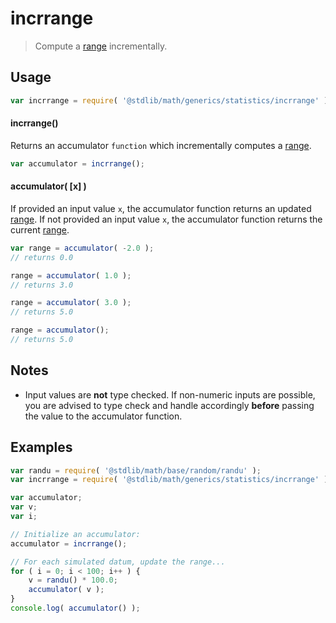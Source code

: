 incrrange
===

> Compute a [range][range] incrementally.


<section class="usage">

## Usage

``` javascript
var incrrange = require( '@stdlib/math/generics/statistics/incrrange' );
```

#### incrrange()

Returns an accumulator `function` which incrementally computes a [range][range].

``` javascript
var accumulator = incrrange();
```

#### accumulator( \[x\] )

If provided an input value `x`, the accumulator function returns an updated [range][range]. If not provided an input value `x`, the accumulator function returns the current [range][range].

``` javascript
var range = accumulator( -2.0 );
// returns 0.0

range = accumulator( 1.0 );
// returns 3.0

range = accumulator( 3.0 );
// returns 5.0

range = accumulator();
// returns 5.0
```

</section>

<!-- /.usage -->


<section class="notes">

## Notes

* Input values are __not__ type checked. If non-numeric inputs are possible, you are advised to type check and handle accordingly __before__ passing the value to the accumulator function.

</section>

<!-- /.notes -->


<section class="examples">

## Examples

``` javascript
var randu = require( '@stdlib/math/base/random/randu' );
var incrrange = require( '@stdlib/math/generics/statistics/incrrange' );

var accumulator;
var v;
var i;

// Initialize an accumulator:
accumulator = incrrange();

// For each simulated datum, update the range...
for ( i = 0; i < 100; i++ ) {
    v = randu() * 100.0;
    accumulator( v );
}
console.log( accumulator() );
```

</section>

<!-- /.examples -->


<section class="links">

[range]: https://en.wikipedia.org/wiki/Range_%28statistics%29

</section>

<!-- /.links -->
